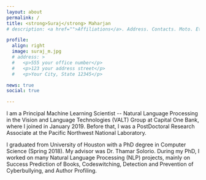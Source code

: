 ```yaml
---
layout: about
permalink: /
title: <strong>Suraj</strong> Maharjan
# description: <a href="">Affiliations</a>. Address. Contacts. Moto. Etc.

profile:
  align: right
  image: suraj_m.jpg
  # address: >
  #   <p>555 your office number</p>
  #   <p>123 your address street</p>
  #   <p>Your City, State 12345</p>

news: true
social: true

---
```



I am a Principal Machine Learning Scientist -- Natural Language Processing in the Vision and Language Technologies (VALT) Group at Capital One Bank, where I joined in January 2019. <!-- I work on ... -->
Before that, I was a PostDoctoral Research Associate at the Pacific Northwest National Laboratory. <!-- I worked on ...  -->


I graduated from University of Houston with a PhD degree in Computer Science (Spring 2018). My advisor was Dr. Thamar Solorio. During my PhD, I worked on many Natural Language Processing (NLP) projects, mainly on Success Prediction of Books, Codeswitching, Detection and Prevention of Cyberbullying, and Author Profiling.
<!-- My current research interests are ... -->




